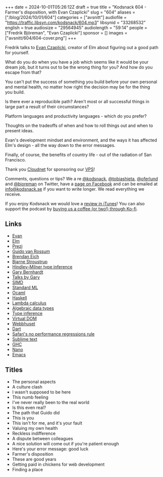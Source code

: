 +++
date = 2024-10-01T05:26:12Z
draft = true
title = "Kodsnack 604 - Farmer's disposition, with Evan Czaplicki"
slug = "604"
aliases = ["/blog/2024/10/01/604"]
categories = ["avsnitt"]
audiofile = "https://traffic.libsyn.com/kodsnack/604.mp3"
libsynid = "33268532"
english = true
audiosize = "29564945"
audiolength = "59:14"
people = ["Fredrik Björeman", "Evan Czaplicki"]
sponsor = []
images = ["avsnitt/604/604-cover.png"]
+++

Fredrik talks to [Evan Czaplicki](https://github.com/evancz), creator of Elm about figuring out a good path for yourself.

What do you do when you have a job which seems like it would be your dream job, but it turns out to be the wrong thing for you? And how do you escape from that?

You can't put the success of something you build before your own personal and mental health, no matter how right the decision may be for the thing you build.

Is there ever a reproducible path? Aren't most or all successful things in large part a result of their circumstances?

Platform languages and productivity languages - which do you prefer?

Thoughts on the tradeoffs of when and how to roll things out and when to present ideas.

Evan's development mindset and environment, and the ways it has affected Elm's design - all the way down to the error messages.

Finally, of course, the benefits of country life - out of the radiation of San Francisco.

Thank you [Cloudnet](http://www.cloudnet.se) for sponsoring our [VPS](http://en.wikipedia.org/wiki/Virtual_private_server)!

Comments, questions or tips? We a	re [@kodsnack](https://www.twitter.com/kodsnack), [@tobiashieta](https://www.twitter.com/tobiashieta), [@oferlund](https://twitter.com/oferlund) and [@bjoreman](https://www.twitter.com/bjoreman) on Twitter, have a [page on Facebook](https://www.facebook.com/kodsnack) and can be emailed at [info@kodsnack.se](mailto:info@kodsnack.se) if you want to write longer. We read everything we receive.

If you enjoy Kodsnack we would love a [review in iTunes](http://itunes.apple.com/se/podcast/kodsnack/id561631498?l=en)! You can also support the podcast by <a href="https://ko-fi.com/kodsnack" rel="payment">buying us a coffee (or two!) through Ko-fi</a>.

## Links ##
* [Evan](https://github.com/evancz)
* [Elm](https://elm-lang.org/)
* [Prezi](https://prezi.com/)
* [Guido van Rossum](https://en.wikipedia.org/wiki/Guido_van_Rossum)
* [Brendan Eich](https://en.wikipedia.org/wiki/Brendan_Eich)
* [Bjarne Stroustrup ](https://en.wikipedia.org/wiki/Bjarne_Stroustrup)
* [Hindley–Milner type inference](https://en.wikipedia.org/wiki/Hindley%E2%80%93Milner_type_system)
* [Gary Bernhardt](https://www.destroyallsoftware.com/screencasts)
* [Talks by Gary](https://www.youtube.com/results?search_query=Gary+Bernhardt)
* [SIMD](https://en.wikipedia.org/wiki/Single_instruction,_multiple_data)
* [Standard ML](https://en.wikipedia.org/wiki/Standard_ML)
* [Ocaml](https://en.wikipedia.org/wiki/OCaml)
* [Haskell](https://en.wikipedia.org/wiki/Haskell)
* [Lambda calculus](https://en.wikipedia.org/wiki/Lambda_calculus)
* [Algebraic data types](https://en.wikipedia.org/wiki/Algebraic_data_type)
* [Type inference](https://en.wikipedia.org/wiki/Type_inference)
* [Virtual DOM](https://en.wikipedia.org/wiki/Virtual_DOM)
* [Webbhuset](https://webbhuset.se/)
* [Dart](https://en.wikipedia.org/wiki/Dart_%28programming_language%29)
* [Safari's no performance regressions rule](https://webkit.org/performance/)
* [Sublime text](https://www.sublimetext.com/)
* [GHC](https://en.wikipedia.org/wiki/Glasgow_Haskell_Compiler)
* [Nano](https://en.wikipedia.org/wiki/GNU_nano)
* [Emacs](https://en.wikipedia.org/wiki/Emacs)

## Titles ##
* The personal aspects
* A culture clash
* I wasn't supposed to be here
* This numb feeling
* I've never really been to the real world 
* Is this even real?
* The path that Guido did
* This is you
* This isn't for me, and it's your fault
* Valuing my own health
* Reckless indifference
* A dispute between colleagues
* A nice solution will come out if you're patient enough
* Here's your error message: good luck
* Farmer's disposition
* These are good years
* Getting paid in chickens for web development
* Finding a place